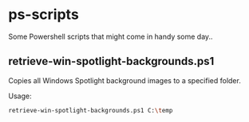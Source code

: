 # ps-scripts
Some Powershell scripts that might come in handy some day..

## retrieve-win-spotlight-backgrounds.ps1
Copies all Windows Spotlight background images to a specified folder.

Usage:
```sh
retrieve-win-spotlight-backgrounds.ps1 C:\temp
```